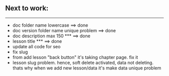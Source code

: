 ## Next to work:

---

-   doc folder name lowercase ==> done
-   doc version folder name unique problem ==> done
-   doc description max 150 \*\*\* ==> done
-   lesson title \*\*\* ==> done
-   update all code for seo
-   fix slug
-   from add lesson "back button" it's taking chapter page. fix it
-   lesson slug problem. hence, soft delete activated, data not deleting. thats why when we add new lesson/data it's make data unique problem
